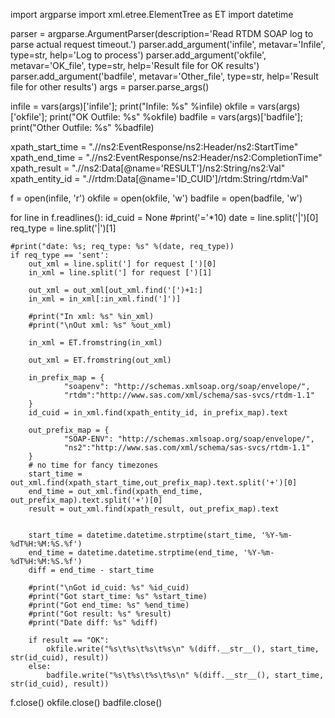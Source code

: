 import argparse
import xml.etree.ElementTree as ET
import datetime

parser = argparse.ArgumentParser(description='Read RTDM SOAP log to parse actual request timeout.')
parser.add_argument('infile', metavar='Infile', type=str, help='Log to process')
parser.add_argument('okfile', metavar='OK_file', type=str, help='Result file for OK results')
parser.add_argument('badfile', metavar='Other_file', type=str, help='Result file for other results')
args = parser.parse_args()

infile = vars(args)['infile']; print("Infile: %s" %infile)
okfile = vars(args)['okfile']; print("OK Outfile: %s" %okfile)
badfile = vars(args)['badfile']; print("Other Outfile: %s" %badfile)

xpath_start_time = ".//ns2:EventResponse/ns2:Header/ns2:StartTime"
xpath_end_time = ".//ns2:EventResponse/ns2:Header/ns2:CompletionTime"
xpath_result = ".//ns2:Data[@name='RESULT']/ns2:String/ns2:Val"
xpath_entity_id = ".//rtdm:Data[@name='ID_CUID']/rtdm:String/rtdm:Val"


f = open(infile, 'r')
okfile = open(okfile, 'w')
badfile = open(badfile, 'w')

for line in f.readlines():
    id_cuid = None
    #print('='*10)
    date = line.split('|')[0]
    req_type = line.split('|')[1]

    #print("date: %s; req_type: %s" %(date, req_type))
    if req_type == 'sent':
        out_xml = line.split('] for request [')[0]
        in_xml = line.split('] for request [')[1]

        out_xml = out_xml[out_xml.find('[')+1:]
        in_xml = in_xml[:in_xml.find(']')]

        #print("In xml: %s" %in_xml)
        #print("\nOut xml: %s" %out_xml)

        in_xml = ET.fromstring(in_xml)

        out_xml = ET.fromstring(out_xml)

        in_prefix_map = {
                "soapenv": "http://schemas.xmlsoap.org/soap/envelope/",
                "rtdm":"http://www.sas.com/xml/schema/sas-svcs/rtdm-1.1"
        }
        id_cuid = in_xml.find(xpath_entity_id, in_prefix_map).text

        out_prefix_map = {
                "SOAP-ENV": "http://schemas.xmlsoap.org/soap/envelope/",
                "ns2":"http://www.sas.com/xml/schema/sas-svcs/rtdm-1.1"
        }
        # no time for fancy timezones
        start_time = out_xml.find(xpath_start_time,out_prefix_map).text.split('+')[0]
        end_time = out_xml.find(xpath_end_time, out_prefix_map).text.split('+')[0]
        result = out_xml.find(xpath_result, out_prefix_map).text


        start_time = datetime.datetime.strptime(start_time, '%Y-%m-%dT%H:%M:%S.%f')
        end_time = datetime.datetime.strptime(end_time, '%Y-%m-%dT%H:%M:%S.%f')
        diff = end_time - start_time

        #print("\nGot id_cuid: %s" %id_cuid)
        #print("Got start_time: %s" %start_time)
        #print("Got end_time: %s" %end_time)
        #print("Got result: %s" %result)
        #print("Date diff: %s" %diff)

        if result == "OK":
            okfile.write("%s\t%s\t%s\t%s\n" %(diff.__str__(), start_time, str(id_cuid), result))
        else:
            badfile.write("%s\t%s\t%s\t%s\n" %(diff.__str__(), start_time, str(id_cuid), result))


f.close()
okfile.close()
badfile.close()
